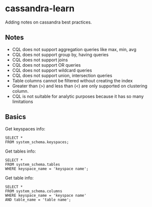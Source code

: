 # cassandra-learn

Adding notes on cassandra best practices.


## Notes

- CQL does not support aggregation queries like max, min, avg
- CQL does not support group by, having queries
- CQL does not support joins
- CQL does not support OR queries
- CQL does not support wildcard queries
- CQL does not support union, intersection queries
- Table columns cannot be filtered without creating the index
- Greater than (>) and less than (<) are only supported on clustering column.
- CQL is not suitable for analytic purposes because it has so many limitations

## Basics

Get keyspaces info:
```cql
SELECT *
FROM system_schema.keyspaces;
```

Get tables info:

```cql
SELECT *
FROM system_schema.tables
WHERE keyspace_name = 'keyspace name';
```

Get table info:
```cql
SELECT *
FROM system_schema.columns
WHERE keyspace_name = 'keyspace name'
AND table_name = 'table name';
```
